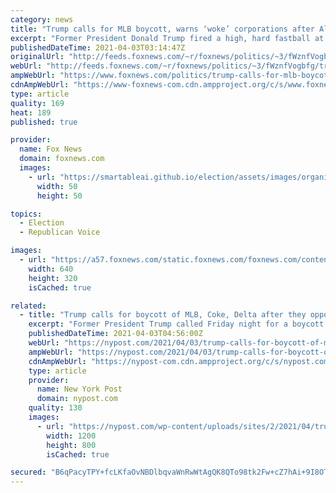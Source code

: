 ```yaml
---
category: news
title: "Trump calls for MLB boycott, warns ‘woke’ corporations after All-Star Game pullout"
excerpt: "Former President Donald Trump fired a high, hard fastball at Major League Baseball on Friday night, urging fans to boycott the \"national pastime\" over its decision to pull this year’s All-Star Game from the Atlanta area."
publishedDateTime: 2021-04-03T03:14:47Z
originalUrl: "http://feeds.foxnews.com/~r/foxnews/politics/~3/fWznfVogbfg/trump-calls-for-mlb-boycott-warns-woke-corporations-after-all-star-game-pullout"
webUrl: "http://feeds.foxnews.com/~r/foxnews/politics/~3/fWznfVogbfg/trump-calls-for-mlb-boycott-warns-woke-corporations-after-all-star-game-pullout"
ampWebUrl: "https://www.foxnews.com/politics/trump-calls-for-mlb-boycott-warns-woke-corporations-after-all-star-game-pullout.amp"
cdnAmpWebUrl: "https://www-foxnews-com.cdn.ampproject.org/c/s/www.foxnews.com/politics/trump-calls-for-mlb-boycott-warns-woke-corporations-after-all-star-game-pullout.amp"
type: article
quality: 169
heat: 189
published: true

provider:
  name: Fox News
  domain: foxnews.com
  images:
    - url: "https://smartableai.github.io/election/assets/images/organizations/foxnews.com-50x50.jpg"
      width: 50
      height: 50

topics:
  - Election
  - Republican Voice

images:
  - url: "https://a57.foxnews.com/static.foxnews.com/foxnews.com/content/uploads/2019/05/640/320/MLB-Trump-Red-Sox.jpg?ve=1&tl=1"
    width: 640
    height: 320
    isCached: true

related:
  - title: "Trump calls for boycott of MLB, Coke, Delta after they opposed Georgia voting law"
    excerpt: "Former President Trump called Friday night for a boycott of Major League Baseball, Coke and Delta Airlines — and all other companies that have pulled out of Georgia or otherwise protested"
    publishedDateTime: 2021-04-03T04:56:00Z
    webUrl: "https://nypost.com/2021/04/03/trump-calls-for-boycott-of-mlb-coke-and-delta-airlines/"
    ampWebUrl: "https://nypost.com/2021/04/03/trump-calls-for-boycott-of-mlb-coke-and-delta-airlines/amp/"
    cdnAmpWebUrl: "https://nypost-com.cdn.ampproject.org/c/s/nypost.com/2021/04/03/trump-calls-for-boycott-of-mlb-coke-and-delta-airlines/amp/"
    type: article
    provider:
      name: New York Post
      domain: nypost.com
    quality: 130
    images:
      - url: "https://nypost.com/wp-content/uploads/sites/2/2021/04/trump-urges-boycot-companies-criticizing-georgia-86.jpg?quality=90&strip=all&w=1200"
        width: 1200
        height: 800
        isCached: true

secured: "B6qPacyTPY+fcLKfaOvNBDlbqvaWnRwWtAgQK8QTo98tk2Fw+cZ7hAi+9I8OTRbh0+OWn4l03OKNXu7AfDisgfoDKpGWoxgPtf1dsg4200tYyvaLt1uxIxUhr7PDihzbT22EI/XnS5rUYf7WjiC6VuI/XS6PiUMS7K3FLUqmSwk5F2pa1dBFKXCd0IATjlTa/T2S6i9d8jh3tWlNzPd/VM1dERz+X89NPSaw6E8Xc2TU1leYyhrIjVyuHhgzsctKrYQZnWmdNzSN5QwYnzTmbmtBLOf3VSa8+XdeafI66MHL2VqWG/gtoMhWKtZOdtaEoe2e+qNRfgMDRco/trO7xx54ed37/7mrnLM8V0w0qvg=;SuTurwNv5oFbztt+fl4+ZA=="
---
```


